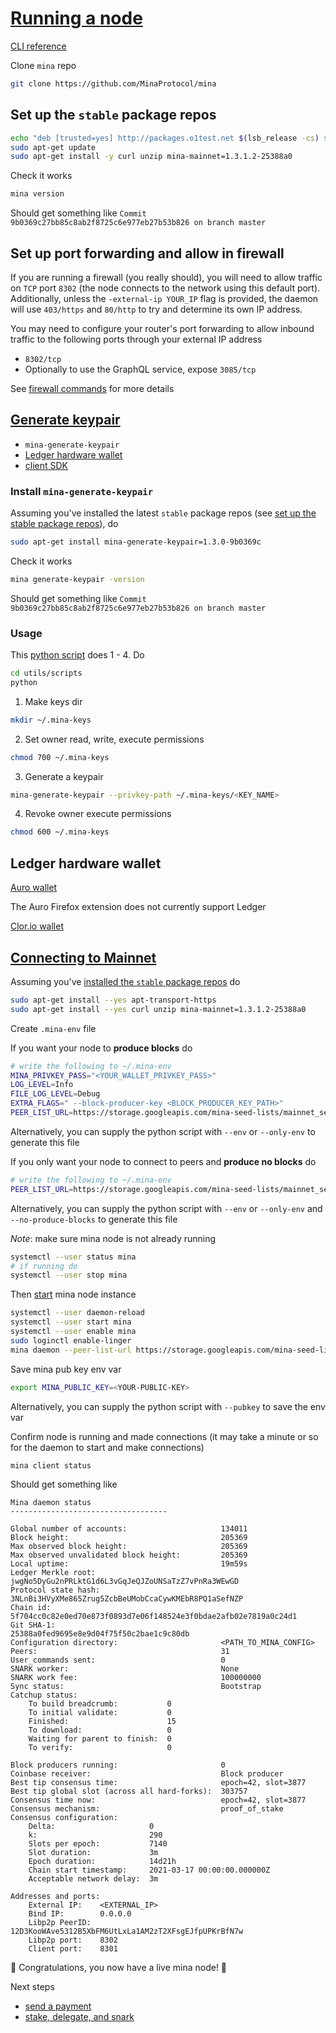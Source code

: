 # [Running a node](https://docs.minaprotocol.com/node-operators/getting-started)

[CLI reference](https://docs.minaprotocol.com/node-operators/mina-cli-reference)

Clone `mina` repo

```sh
git clone https://github.com/MinaProtocol/mina
```

## Set up the `stable` package repos

```sh
echo "deb [trusted=yes] http://packages.o1test.net $(lsb_release -cs) stable" | sudo tee /etc/apt/sources.list.d/mina.list
sudo apt-get update
sudo apt-get install -y curl unzip mina-mainnet=1.3.1.2-25388a0
```

Check it works

```sh
mina version
```

Should get something like `Commit 9b0369c27bb85c8ab2f8725c6e977eb27b53b826 on branch master`

## Set up port forwarding and allow in firewall

If you are running a firewall (you really should), you will need to allow traffic on `TCP` port `8302` (the node connects to the network using this default port). Additionally, unless the `-external-ip YOUR_IP` flag is provided, the daemon will use `403/https` and `80/http` to try and determine its own IP address.

You may need to configure your router's port forwarding to allow inbound traffic to the following ports through your external IP address

- `8302/tcp`
- Optionally to use the GraphQL service, expose `3085/tcp`

See [firewall commands](./helpful_commands.md#firewall) for more details

## [Generate keypair](https://docs.minaprotocol.com/node-operators/generating-a-keypair)

- `mina-generate-keypair`
- [Ledger hardware wallet](https://docs.minaprotocol.com/using-mina/ledger-hardware-wallet)
- [client SDK](https://docs.minaprotocol.com/node-operators/generating-a-keypair#client-sdk)

### Install `mina-generate-keypair`

Assuming you've installed the latest `stable` package repos (see [set up the stable package repos](./running_a_node.md#set-up-the-stable-package-repos)), do

```sh
sudo apt-get install mina-generate-keypair=1.3.0-9b0369c
```

Check it works

```sh
mina generate-keypair -version
```

Should get something like `Commit 9b0369c27bb85c8ab2f8725c6e977eb27b53b826 on branch master`

### Usage

This [python script](../utils/scripts/mina_gen_keypair.py) does 1 - 4. Do

```sh
cd utils/scripts
python
```

1. Make keys dir

```sh
mkdir ~/.mina-keys
```

2. Set owner read, write, execute permissions

```sh
chmod 700 ~/.mina-keys
```

3. Generate a keypair

```sh
mina-generate-keypair --privkey-path ~/.mina-keys/<KEY_NAME>
```

4. Revoke owner execute permissions

```sh
chmod 600 ~/.mina-keys
```

## Ledger hardware wallet

[Auro wallet](https://www.aurowallet.com/)

The Auro Firefox extension does not currently support Ledger

[Clor.io wallet](https://github.com/nerdvibe/clorio-client/releases/tag/v1.0.0)

## [Connecting to Mainnet](https://docs.minaprotocol.com/node-operators/connecting-to-the-network)

Assuming you've [installed the `stable` package repos](./running_a_node.md#set-up-the-stable-package-repos) do

```sh
sudo apt-get install --yes apt-transport-https
sudo apt-get install --yes curl unzip mina-mainnet=1.3.1.2-25388a0
```

Create `.mina-env` file

If you want your node to **produce blocks** do

```sh
# write the following to ~/.mina-env
MINA_PRIVKEY_PASS="<YOUR_WALLET_PRIVKEY_PASS>"
LOG_LEVEL=Info
FILE_LOG_LEVEL=Debug
EXTRA_FLAGS=" --block-producer-key <BLOCK_PRODUCER_KEY_PATH>"
PEER_LIST_URL=https://storage.googleapis.com/mina-seed-lists/mainnet_seeds.tx
```

Alternatively, you can supply the python script with `--env` or `--only-env` to generate this file

If you only want your node to connect to peers and **produce no blocks** do

```sh
# write the following to ~/.mina-env
PEER_LIST_URL=https://storage.googleapis.com/mina-seed-lists/mainnet_seeds.tx
```

Alternatively, you can supply the python script with `--env` or `--only-env` and `--no-produce-blocks` to generate this file

*Note*: make sure mina node is not already running

```sh
systemctl --user status mina
# if running do
systemctl --user stop mina
```

Then [start](../scripts/mina_start.sh) mina node instance

```sh
systemctl --user daemon-reload
systemctl --user start mina
systemctl --user enable mina
sudo loginctl enable-linger
mina daemon --peer-list-url https://storage.googleapis.com/mina-seed-lists/mainnet_seeds.txt
```

Save mina pub key env var

```sh
export MINA_PUBLIC_KEY=<YOUR-PUBLIC-KEY>
```

Alternatively, you can supply the python script with `--pubkey` to save the env var

Confirm node is running and made connections (it may take a minute or so for the daemon to start and make connections)

```sh
mina client status
```

Should get something like

```
Mina daemon status
-----------------------------------

Global number of accounts:                     134011
Block height:                                  205369
Max observed block height:                     205369
Max observed unvalidated block height:         205369
Local uptime:                                  19m59s
Ledger Merkle root:                            jwgNo5DyGu2nPRLktG1d6L3vGqJeQJZoUNSaTzZ7vPnRa3WEwGD
Protocol state hash:                           3NLnBi3HVyXMe865Zrug5ZcbBeUMobCcaCywKMEbR8PQ1aSefNZP
Chain id:                                      5f704cc0c82e0ed70e873f0893d7e06f148524e3f0bdae2afb02e7819a0c24d1
Git SHA-1:                                     25388a0fed9695e8e9d04f75f50c2bae1c9c80db
Configuration directory:                       <PATH_TO_MINA_CONFIG>
Peers:                                         31
User_commands sent:                            0
SNARK worker:                                  None
SNARK work fee:                                100000000
Sync status:                                   Bootstrap
Catchup status:                                
	To build breadcrumb:           0
	To initial validate:           0
	Finished:                      15
	To download:                   0
	Waiting for parent to finish:  0
	To verify:                     0

Block producers running:                       0
Coinbase receiver:                             Block producer
Best tip consensus time:                       epoch=42, slot=3877
Best tip global slot (across all hard-forks):  303757
Consensus time now:                            epoch=42, slot=3877
Consensus mechanism:                           proof_of_stake
Consensus configuration:                       
	Delta:                     0
	k:                         290
	Slots per epoch:           7140
	Slot duration:             3m
	Epoch duration:            14d21h
	Chain start timestamp:     2021-03-17 00:00:00.000000Z
	Acceptable network delay:  3m

Addresses and ports:                           
	External IP:    <EXTERNAL_IP>
	Bind IP:        0.0.0.0
	Libp2p PeerID:  12D3KooWAve5312B5XbFM6UtLxLa1AM2zT2XFsgEJfpUPKrBfN7w
	Libp2p port:    8302
	Client port:    8301
```

🎉 Congratulations, you now have a live mina node! 🎉

Next steps

- [send a payment](./sending_a_payment.md)
- [stake, delegate, and snark](./delegate_and_snark.md)
